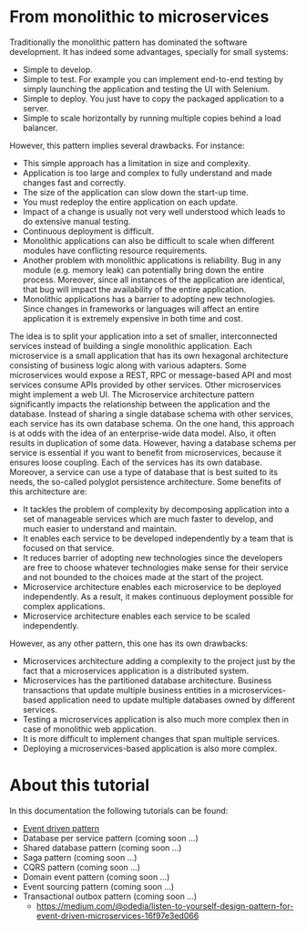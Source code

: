 # From monolithic to microservices
Traditionally the monolithic pattern has dominated the software development. It has indeed some advantages, specially for small systems:
- Simple to develop.
- Simple to test. For example you can implement end-to-end testing by simply launching the application and testing the UI with Selenium.
- Simple to deploy. You just have to copy the packaged application to a server.
- Simple to scale horizontally by running multiple copies behind a load balancer.

However, this pattern implies several drawbacks. For instance:
- This simple approach has a limitation in size and complexity.
- Application is too large and complex to fully understand and made changes fast and correctly.
- The size of the application can slow down the start-up time.
- You must redeploy the entire application on each update.
- Impact of a change is usually not very well understood which leads to do extensive manual testing.
- Continuous deployment is difficult.
- Monolithic applications can also be difficult to scale when different modules have conflicting resource requirements.
- Another problem with monolithic applications is reliability. Bug in any module (e.g. memory leak) can potentially bring down the entire process. Moreover, since all instances of the application are identical, that bug will impact the availability of the entire application.
- Monolithic applications has a barrier to adopting new technologies. Since changes in frameworks or languages will affect an entire application it is extremely expensive in both time and cost.

The idea is to split your application into a set of smaller, interconnected services instead of building a single monolithic application. Each microservice is a small application that has its own hexagonal architecture consisting of business logic along with various adapters. Some microservices would expose a REST, RPC or message-based API and most services consume APIs provided by other services. Other microservices might implement a web UI. The Microservice architecture pattern significantly impacts the relationship between the application and the database. Instead of sharing a single database schema with other services, each service has its own database schema. On the one hand, this approach is at odds with the idea of an enterprise-wide data model. Also, it often results in duplication of some data. However, having a database schema per service is essential if you want to benefit from microservices, because it ensures loose coupling. Each of the services has its own database. Moreover, a service can use a type of database that is best suited to its needs, the so-called polyglot persistence architecture. Some benefits of this architecture are:
- It tackles the problem of complexity by decomposing application into a set of manageable services which are much faster to develop, and much easier to understand and maintain.
- It enables each service to be developed independently by a team that is focused on that service.
- It reduces barrier of adopting new technologies since the developers are free to choose whatever technologies make sense for their service and not bounded to the choices made at the start of the project.
- Microservice architecture enables each microservice to be deployed independently. As a result, it makes continuous deployment possible for complex applications.
- Microservice architecture enables each service to be scaled independently.

However, as any other pattern, this one has its own drawbacks:
- Microservices architecture adding a complexity to the project just by the fact that a microservices application is a distributed system.
- Microservices has the partitioned database architecture. Business transactions that update multiple business entities in a microservices-based application need to update multiple databases owned by different services.
- Testing a microservices application is also much more complex then in case of monolithic web application.
- It is more difficult to implement changes that span multiple services.
- Deploying a microservices-based application is also more complex.

# About this tutorial
In this documentation the following tutorials can be found:
 - [Event driven pattern](https://github.com/ManuMyGit/CodingTutorials/tree/main/microservices/eventdriven)
 - Database per service pattern (coming soon ...)
 - Shared database pattern (coming soon ...)
 - Saga pattern (coming soon ...)
 - CQRS pattern (coming soon ...)
 - Domain event pattern (coming soon ...)
 - Event sourcing pattern (coming soon ...)
 - Transactional outbox pattern  (coming soon ...)
   - https://medium.com/@odedia/listen-to-yourself-design-pattern-for-event-driven-microservices-16f97e3ed066
 
